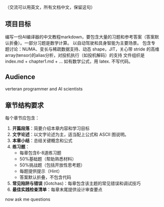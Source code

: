 （交流可以用英文，所有文档中文，保留这句）

## 项目目标
编写一份AI编译器的中文教程markdown，要包含大量的习题和参考答案（答案默认折叠）。一部分习题是数学计算。
以自动驾驶和具身智能为主要场景。
包含专题讨论：NUMA、变长与稀疏数据支持、动态 shape，JIT，关心带 stride 的高维 array(tensor)的alias分析，对投机执行（如投机解码）的支持
文件组织是 index.md + chapter1.md + ...
如有数学公式，用 latex.
不写代码。

## Audience
verteran programmer and AI scientists

## 章节结构要求
每个章节应包含：
1. **开篇段落**：简要介绍本章内容和学习目标
2. **文字论述**：以文字论述为主，适当配上公式和 ASCII 图说明。
3. **本章小结**：总结关键概念和公式
4. **练习题**：
   - 每章包含6-8道练习题
   - 50%基础题（帮助熟悉材料）
   - 50%挑战题（包括开放性思考题）
   - 每题提供提示（Hint）
   - 答案默认折叠，不包含代码
5. **常见陷阱与错误** (Gotchas)：每章包含该主题的常见错误和调试技巧
6. **最佳实践检查清单**：每章末尾提供设计审查要点

now ask me questions
